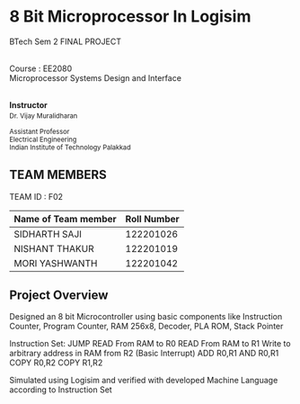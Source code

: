 # 8 Bit Microprocessor In Logisim

BTech Sem 2 FINAL PROJECT 

<br />Course : EE2080
<br />Microprocessor Systems Design and Interface

<br />**Instructor**<sub>
              <br />Dr. Vijay Muralidharan  
              <br />Assistant Professor
              <br />Electrical Engineering
              <br />Indian Institute of Technology Palakkad
              <sub/>
## TEAM MEMBERS 

TEAM ID : F02

| Name of Team member  | Roll Number   |
| -------------------- | ------------- |
| SIDHARTH SAJI        | 122201026     |
| NISHANT THAKUR       | 122201019     |
| MORI YASHWANTH       | 122201042     |

## Project Overview

  Designed an 8 bit Microcontroller using basic components like Instruction Counter, Program Counter, RAM 256x8, Decoder, PLA ROM, Stack Pointer
  
  Instruction Set: 
  JUMP
  READ From RAM to R0
  READ From RAM to R1
  Write to arbitrary address in RAM from R2 (Basic Interrupt)
  ADD R0,R1
  AND R0,R1
  COPY R0,R2
  COPY R1,R2
  
  
  
  Simulated using Logisim and verified with developed Machine Language according to Instruction Set 
